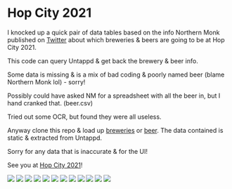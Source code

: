 # Hop City 2021

I knocked up a quick pair of data tables based on the info Northern Monk published on [Twitter](https://twitter.com/HopCityLeeds) about which breweries & beers are going to be at Hop City 2021.

This code can query Untappd & get back the brewery & beer info.

Some data is missing & is a mix of bad coding & poorly named beer (blame Northern Monk lol) - sorry!

Possibly could have asked NM for a spreadsheet with all the beer in, but I hand cranked that. (beer.csv)

Tried out some OCR, but found they were all useless.

Anyway clone this repo & load up [breweries](brewery.html) or [beer](beer.html). The data contained is static & extracted from Untappd. 

Sorry for any data that is inaccurate & for the UI!

See you at [Hop City 2021](https://northernmonk.com/events/hop-city-2021/)!

![](images/HopCityPg1.jpeg)
![](images/HopCityPg2.jpeg)
![](images/HopCityPg3.jpeg)
![](images/HopCityPg4.jpeg)
![](images/HopCityPg5.jpeg)
![](images/HopCityPg6.jpeg)
![](images/HopCityPg7.jpeg)
![](images/HopCityPg8.jpeg)
![](images/HopCityPg9.jpeg)
![](images/HopCityPg10.jpeg)
![](images/HopCityPg11.jpeg)
![](images/HopCityPg12.jpeg)

